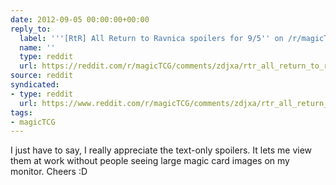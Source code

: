 ```yaml
---
date: 2012-09-05 00:00:00+00:00
reply_to:
  label: '''[RtR] All Return to Ravnica spoilers for 9/5'' on /r/magicTCG'
  name: ''
  type: reddit
  url: https://reddit.com/r/magicTCG/comments/zdjxa/rtr_all_return_to_ravnica_spoilers_for_95/
source: reddit
syndicated:
- type: reddit
  url: https://www.reddit.com/r/magicTCG/comments/zdjxa/rtr_all_return_to_ravnica_spoilers_for_95/c63n014/
tags:
- magicTCG
---
```


I just have to say, I really appreciate the text-only spoilers. It lets me view them at work without people seeing large magic card images on my monitor. Cheers :D